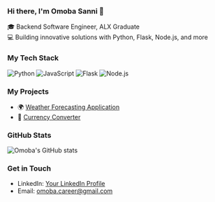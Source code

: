 ### Hi there, I'm Omoba Sanni 👋

🎓 Backend Software Engineer, ALX Graduate   
💻 Building innovative solutions with Python, Flask, Node.js, and more

### My Tech Stack
![Python](https://img.shields.io/badge/-Python-3776AB?style=flat&logo=python&logoColor=white)
![JavaScript](https://img.shields.io/badge/-JavaScript-F7DF1E?style=flat&logo=javascript&logoColor=black)
![Flask](https://img.shields.io/badge/-Flask-000000?style=flat&logo=flask&logoColor=white)
![Node.js](https://img.shields.io/badge/-Node.js-339933?style=flat&logo=node.js&logoColor=white)

### My Projects
- 🌍 [Weather Forecasting Application](https://github.com/kofifloki/weatherly)
- 💱 [Currency Converter](https://github.com/OmobaVII/currensee)

### GitHub Stats
![Omoba's GitHub stats](https://github-readme-stats.vercel.app/api?username=Omoba-Sanni&show_icons=true&theme=radical)

### Get in Touch
- LinkedIn: [Your LinkedIn Profile](https://www.linkedin.com/in/sanni-omoba/)
- Email: omoba.career@gmail.com
